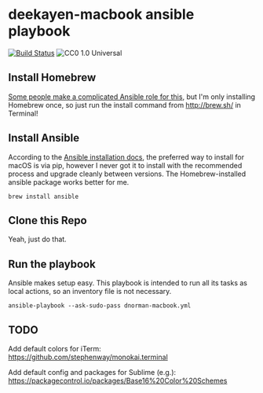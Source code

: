 deekayen-macbook ansible playbook
=================================

[![Build Status](https://travis-ci.org/deekayen/ansible-macbook.svg?branch=master)](https://travis-ci.org/deekayen/ansible-macbook) ![CC0 1.0 Universal](https://img.shields.io/badge/license-CC0--1.0-blue.svg)

Install Homebrew
----------------

[Some people make a complicated Ansible role for this](https://github.com/geerlingguy/ansible-role-homebrew/network), but I'm only installing Homebrew once, so just run the install command from http://brew.sh/ in Terminal!

Install Ansible
---------------

According to the [Ansible installation docs](
https://docs.ansible.com/ansible/intro_installation.html#latest-releases-via-pip), the preferred way to install for macOS is via pip, however I never got it to install with the recommended process and upgrade cleanly between versions. The Homebrew-installed ansible package works better for me.

```
brew install ansible
```

Clone this Repo
---------------

Yeah, just do that.

Run the playbook
----------------

Ansible makes setup easy. This playbook is intended to run all its tasks as local actions, so an inventory file is not necessary.

```
ansible-playbook --ask-sudo-pass dnorman-macbook.yml
```

TODO
----

Add default colors for iTerm:
https://github.com/stephenway/monokai.terminal

Add default config and packages for Sublime (e.g.):
https://packagecontrol.io/packages/Base16%20Color%20Schemes
